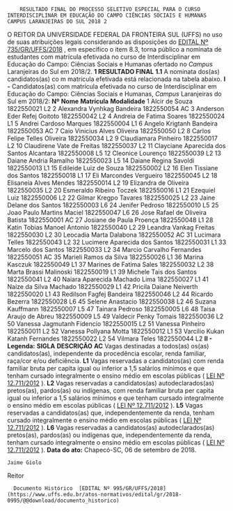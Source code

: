         RESULTADO FINAL DO PROCESSO SELETIVO ESPECIAL PARA O CURSO INTERDISCIPLINAR EM EDUCAÇÃO DO CAMPO CIÊNCIAS SOCIAIS E HUMANAS CAMPUS LARANJEIRAS DO SUL 2018 2  

 O REITOR DA UNIVERSIDADE FEDERAL DA FRONTEIRA SUL (UFFS) no uso de suas atribuições legais considerando as disposições do [EDITAL Nº 735/GR/UFFS/2018](https://www.uffs.edu.br/atos-normativos/edital/gr/2018-0735)  , em específico o item 8.3, torna público a nominata de estudantes com matrícula efetivada no curso de Interdisciplinar em Educação do Campo: Ciências Sociais e Humanas ofertado no *Campus* Laranjeiras do Sul em 2018/2.  **1 RESULTADO FINAL**  **1.1** A nominata dos(as) candidatos(as) co m matrícula efetivada está relacionada na tabela abaixo. **I -** Candidatos(as) com matrícula efetivada no curso de Interdisciplinar em Educação do Campo: Ciências Sociais e Humanas, *Campus* Laranjeiras do Sul em 2018/2:     **Nº**    **Nome**    **Matrícula**    **Modalidade**      1   Alcir de Souza   1822550021   L2     2   Alexandra Vynhkag Bandeira   1822550054   AC     3   Anderson Eder Refej Goitoto   1822550042   L2     4   Andreia de Fatima Soares   1822550024   L1     5   Andrei Cardoso Marques   1822550004   L1     6   Angelo Krigtanh Bandeira   1822550053   AC     7   Caio Vinicius Alves Oliveira   1822550050   L2     8   Carlos Felipe Telles Oliveira   1822550034   L2     9   Claudiamara Pinheiro   1822550017   L2     10   Claudirene Vate de Freitas   1822550037   L2     11   Clayciane Aparecida dos Santos Alcantara   1822550008   L5     12   Cleonice Lourenço   1822550039   L2     13   Daiane Andria Ramalho   1822550023   L5     14   Daiane Regina Savoldi   1822550013   L1     15   Edileide Luiz de Souza   1822550002   L2     16   Elen Tissiane dos Santos   1822550018   L1     17   Eli Marcondes Vergueiro   1822550045   L2     18   Elisaneia Alves Mendes   1822550014   L2     19   Elizandra de Oliveira   1822550035   L2     20   Esmeraldo Ribeiro Toczek   1822550016   L1     21   Ezequiel Luiz   1822550006   L2     22   Gilmar Kregpo Tavares   1822550025   L2     23   Jaine Delane dos Santos   1822550003   L6     24   Jenifer Pedroso   1822550010   L5     25   Joao Paulo Martins Maciel   1822550047   L6     26   Jose Rafael de Oliveira Batista   1822550001   AC     27   Josiane de Paula Proença   1822550048   L1     28   Katin Tobias Manoel Antonio   1822550040   L2     29   Leandra Vankag Freitas   1822550030   L2     30   Leocadia Marta Dalabona   1822550052   AC     31   Lucimara Telles   1822550043   L2     32   Lucimere Aparecida dos Santos   1822550031   L1     33   Marcelo dos Santos   1822550033   L2     34   Marcio Carvalho Fernandes   1822550051   AC     35   Marieli Ramos da Silva   1822550026   L1     36   Marina Kasczuk   1822550049   L1     37   Marines de Fatima Sales   1822550032   L2     38   Marta Brassi Malinoski   1822550019   L1     39   Michele Tais dos Santos   1822550041   L2     40   Naiara Aparecida Machado Lima   1822550027   L1     41   Naize da Silva Machado   1822550029   L1     42   Pricila Daiane Neiverth   1822550020   L1     43   Redilson Fagfej Bandeira   1822550046   L2     44   Ricardo Bezerra   1822550028   L6     45   Selene Anastacio   1822550038   L2     46   Suzana Kauffmann   1822550007   L5     47   Tainara Pedroso   1822550005   L6     48   Taisa Araujo de Abreu   1822550009   L5     49   Valdecir Penky Tomais   1822550036   L2     50   Vanessa Jagmutanh Fidencio   1822550015   L2     51   Vanessa Pinheiro   1822550011   L2     52   Vanessa Pollyana Motta   1822550012   L1     53   Varcilio Kukan Katanh Fernandes   1822550022   L2     54   Vilmara Teles   1822550044   L2     **II - Legenda:**      **SIGLA**    **DESCRIÇÃO**      **AC**    Vagas destinadas a todos(as) os(as) candidatos(as), independente da procedência escolar, renda familiar, raça/cor e/ou deficiência.     **L1**    Vagas reservadas a candidatos(as) com renda familiar bruta per capita igual ou inferior a 1,5 salários mínimos e que tenham cursado integralmente o ensino médio em escolas públicas ( [LEI Nº 12.711/2012](http://www.planalto.gov.br/ccivil_03/_ato2011-2014/2012/lei/l12711.htm)  ).     **L2**    Vagas reservadas a candidatos(as) autodeclarados(as) pretos(as), pardos(as) ou indígenas, com renda familiar bruta per capita igual ou inferior a 1,5 salários mínimos e que tenham cursado integralmente o ensino médio em escolas públicas ( [LEI Nº 12.711/2012](http://www.planalto.gov.br/ccivil_03/_ato2011-2014/2012/lei/l12711.htm)  ).     **L5**    Vagas reservadas a candidatos(as) que, independentemente da renda, tenham cursado integralmente o ensino médio em escolas públicas ( [LEI Nº 12.711/2012](http://www.planalto.gov.br/ccivil_03/_ato2011-2014/2012/lei/l12711.htm)  ).     **L6**    Vagas reservadas a candidatos(as) autodeclarados(as) pretos(as), pardos(as) ou indígenas que, independentemente da renda, tenham cursado integralmente o ensino médio em escolas públicas ( [LEI Nº 12.711/2012](http://www.planalto.gov.br/ccivil_03/_ato2011-2014/2012/lei/l12711.htm)  ).          **Data do ato:** Chapecó-SC, 06 de setembro de 2018.   
 

    Jaime Giolo   
 Reitor 

      Documento Histórico  [EDITAL Nº 995/GR/UFFS/2018](https://www.uffs.edu.br/atos-normativos/edital/gr/2018-0995/@@download/documento_historico)     
      